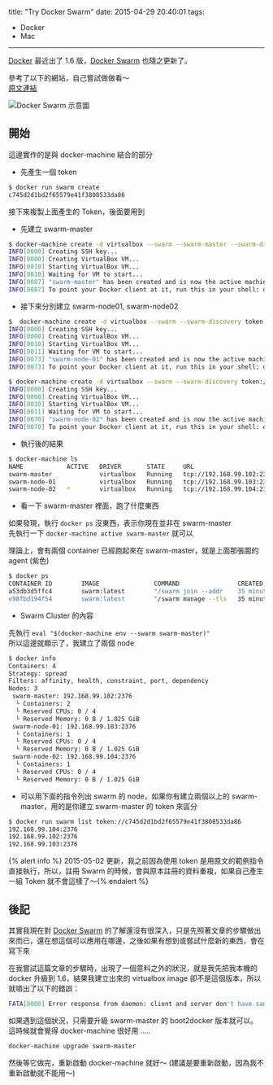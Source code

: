 title: "Try Docker Swarm"
date: 2015-04-29 20:40:01
tags:
- Docker
- Mac
---

[Docker] 最近出了 1.6 版，[Docker Swarm] 也隨之更新了。  

參考了以下的網站，自己嘗試做做看～  
[原文連結](https://www.voxxed.com/blog/2015/04/clustering-using-docker-swarm-0-2-0/) 

<!--more-->

![Docker Swarm 示意圖](http://blog.arungupta.me/wp-content/uploads/2015/04/docker-swarm-cluster.png)

## 開始

這邊實作的是與 docker-machine 結合的部分  

* 先產生一個 token

```bash
$ docker run swarm create
c745d2d1bd2f65579e41f3808533da86
```

接下來複製上面產生的 Token，後面要用到

* 先建立 swarm-master  

```bash
$ docker-machine create -d virtualbox --swarm --swarm-master --swarm-discovery token://c745d2d1bd2f65579e41f3808533da86 swarm-master
INFO[0000] Creating SSH key...
INFO[0000] Creating VirtualBox VM...
INFO[0010] Starting VirtualBox VM...
INFO[0010] Waiting for VM to start...
INFO[0087] "swarm-master" has been created and is now the active machine.
INFO[0087] To point your Docker client at it, run this in your shell: docker-machine env swarm-master | source
```

* 接下來分別建立 swarm-node01, swarm-node02  

```bash
$  docker-machine create -d virtualbox --swarm --swarm-discovery token://c745d2d1bd2f65579e41f3808533da86 swarm-node-01
INFO[0000] Creating SSH key...
INFO[0000] Creating VirtualBox VM...
INFO[0010] Starting VirtualBox VM...
INFO[0011] Waiting for VM to start...
INFO[0073] "swarm-node-01" has been created and is now the active machine.
INFO[0073] To point your Docker client at it, run this in your shell: docker-machine env swarm-node-01 | source
```

```bash
$ docker-machine create -d virtualbox --swarm --swarm-discovery token://c745d2d1bd2f65579e41f3808533da86 swarm-node-02
INFO[0000] Creating SSH key...
INFO[0000] Creating VirtualBox VM...
INFO[0010] Starting VirtualBox VM...
INFO[0011] Waiting for VM to start...
INFO[0070] "swarm-node-02" has been created and is now the active machine.
INFO[0070] To point your Docker client at it, run this in your shell: docker-machine env swarm-node-02 | source
```
* 執行後的結果  
 
```bash
$ docker-machine ls
NAME            ACTIVE   DRIVER       STATE     URL                         SWARM
swarm-master             virtualbox   Running   tcp://192.168.99.102:2376   swarm-master (master)
swarm-node-01            virtualbox   Running   tcp://192.168.99.103:2376   swarm-master
swarm-node-02   *        virtualbox   Running   tcp://192.168.99.104:2376   swarm-master
```

* 看一下 swarm-master 裡面，跑了什麼東西   

如果發現，執行 `docker ps` 沒東西，表示你現在並非在 swarm-master  
先執行一下 `docker-machine active swarm-master` 就可以  

理論上，會有兩個 container 已經跑起來在 swarm-master，就是上面那張圖的 agent (紫色)

```bash
$ docker ps
CONTAINER ID        IMAGE               COMMAND                CREATED             STATUS              PORTS                              NAMES
a53db3d5ffc4        swarm:latest        "/swarm join --addr    35 minutes ago      Up 16 minutes       2375/tcp                           swarm-agent
e98fbd194f54        swarm:latest        "/swarm manage --tls   35 minutes ago      Up 16 minutes       2375/tcp, 0.0.0.0:3376->3376/tcp   swarm-agent-master
```
* Swarm Cluster 的內容

先執行 `eval "$(docker-machine env --swarm swarm-master)"`  
所以這邊就顯示了，我建立了兩個 node  

```bash
$ docker info
Containers: 4
Strategy: spread
Filters: affinity, health, constraint, port, dependency
Nodes: 3
 swarm-master: 192.168.99.102:2376
  └ Containers: 2
  └ Reserved CPUs: 0 / 4
  └ Reserved Memory: 0 B / 1.025 GiB
 swarm-node-01: 192.168.99.103:2376
  └ Containers: 1
  └ Reserved CPUs: 0 / 4
  └ Reserved Memory: 0 B / 1.025 GiB
 swarm-node-02: 192.168.99.104:2376
  └ Containers: 1
  └ Reserved CPUs: 0 / 4
  └ Reserved Memory: 0 B / 1.025 GiB
```

* 可以用下面的指令列出 swarm 的 node，如果你有建立兩個以上的 swarm-master，用的是你建立 swarm-master 的 token 來區分     

```bash
$ docker run swarm list token://c745d2d1bd2f65579e41f3808533da86
192.168.99.104:2376
192.168.99.102:2376
192.168.99.103:2376
```
  
{% alert info %} 2015-05-02 更新，我之前因為使用 token 是用原文的範例指令直接執行，所以，註冊 Swarm 的時候，會與原本註冊的資料重複，如果自己產生一組 Token 就不會這樣了～{% endalert %}

## 後記

其實我現在對 [Docker Swarm] 的了解還沒有很深入，只是先照著文章的步驟做出來而已，還在想這個可以應用在哪邊，之後如果有想到或嘗試什麼新的東西，會在寫下來     

在我嘗試這篇文章的步驟時，出現了一個意料之外的狀況，就是我先把我本機的 docker 升級到 1.6，結果我建立出來的 virtualbox image 卻不是這個版本，所以就噴出了以下的錯誤：  

```bash
FATA[0000] Error response from daemon: client and server don't have same version (client : 1.18, server: 1.17)
```

如果遇到這個狀況，只需要升級 swarm-master 的 boot2docker 版本就可以。  
這時候就會覺得 docker-machine 很好用 .....    

```bash
docker-machine upgrade swarm-master
```

然後等它做完，重新啟動 docker-machine 就好～ (建議是要重新啟動，因為我不重新啟動就不能用～)    


[Docker Swarm]: https://docs.docker.com/swarm/
[Docker]: https://www.docker.com
[fish]: http://fishshell.com